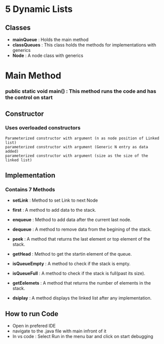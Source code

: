 # 5 Dynamic Lists


## Classes
- **mainQueue** : Holds the main method
- **classQueues<T>** : This class holds the methods for implementations with generics
- **Node<T>** : A node class with generics


# Main Method
### public static void main() : This method runs the code and has the control on start

## Constructor 
### Uses overloaded constructors
    Parameterized constructor with argument (n as node position of Linked list)
    parameterized constructor with argument (Generic N entry as data added)
    parameterized constructor with argument (size as the size of the linked list)


## Implementation

### Contains 7 Methods
 - **setLink** : Method to set Link to next Node

- **first** : A method to add data to the stack.
- **enqueue** : Method to add data after the current last node.
- **dequeue** : A method to remove data from the begining of the stack.
- **peek** : A method that returns the last element or top element of the stack.
- **getHead** : Method to get the startin element of the queue.
- **isQueueEmpty** : A method to check if the stack is empty.
- **isQueueFull** : A method to check if the stack is full(past its size).
- **getEelemets** : A method that returns the number of elements in the stack.
- **dsiplay** : A method displays the linked list after any implementation.

## How to run Code
-   Open in prefered IDE
-   navigate to the .java file with main infront of it
-   In vs code : Select Run in the menu bar and click on start debugging